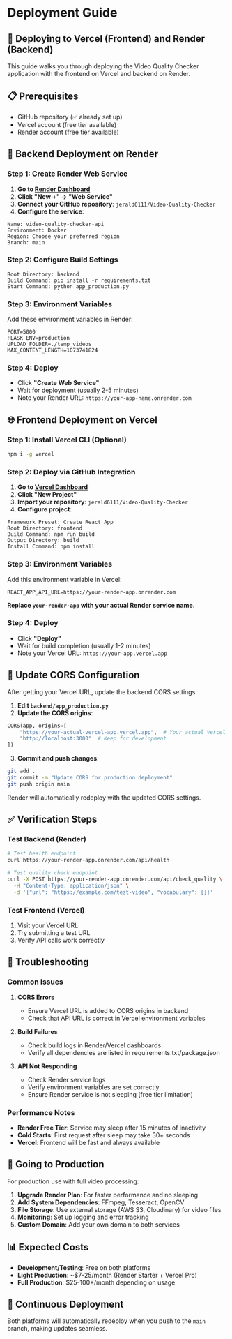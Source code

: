 # Deployment Guide

## 🚀 Deploying to Vercel (Frontend) and Render (Backend)

This guide walks you through deploying the Video Quality Checker application with the frontend on Vercel and backend on Render.

## 📋 Prerequisites

- GitHub repository (✅ already set up)
- Vercel account (free tier available)
- Render account (free tier available)

## 🔧 Backend Deployment on Render

### Step 1: Create Render Web Service

1. **Go to [Render Dashboard](https://dashboard.render.com/)**
2. **Click "New +" → "Web Service"**
3. **Connect your GitHub repository**: `jerald6111/Video-Quality-Checker`
4. **Configure the service**:

```
Name: video-quality-checker-api
Environment: Docker
Region: Choose your preferred region
Branch: main
```

### Step 2: Configure Build Settings

```
Root Directory: backend
Build Command: pip install -r requirements.txt
Start Command: python app_production.py
```

### Step 3: Environment Variables

Add these environment variables in Render:

```
PORT=5000
FLASK_ENV=production
UPLOAD_FOLDER=./temp_videos
MAX_CONTENT_LENGTH=1073741824
```

### Step 4: Deploy

- Click **"Create Web Service"**
- Wait for deployment (usually 2-5 minutes)
- Note your Render URL: `https://your-app-name.onrender.com`

## 🌐 Frontend Deployment on Vercel

### Step 1: Install Vercel CLI (Optional)

```bash
npm i -g vercel
```

### Step 2: Deploy via GitHub Integration

1. **Go to [Vercel Dashboard](https://vercel.com/dashboard)**
2. **Click "New Project"**
3. **Import your repository**: `jerald6111/Video-Quality-Checker`
4. **Configure project**:

```
Framework Preset: Create React App
Root Directory: frontend
Build Command: npm run build
Output Directory: build
Install Command: npm install
```

### Step 3: Environment Variables

Add this environment variable in Vercel:

```
REACT_APP_API_URL=https://your-render-app.onrender.com
```

**Replace `your-render-app` with your actual Render service name.**

### Step 4: Deploy

- Click **"Deploy"**
- Wait for build completion (usually 1-2 minutes)
- Note your Vercel URL: `https://your-app.vercel.app`

## 🔄 Update CORS Configuration

After getting your Vercel URL, update the backend CORS settings:

1. **Edit `backend/app_production.py`**
2. **Update the CORS origins**:

```python
CORS(app, origins=[
    "https://your-actual-vercel-app.vercel.app",  # Your actual Vercel URL
    "http://localhost:3000"  # Keep for development
])
```

3. **Commit and push changes**:

```bash
git add .
git commit -m "Update CORS for production deployment"
git push origin main
```

Render will automatically redeploy with the updated CORS settings.

## ✅ Verification Steps

### Test Backend (Render)
```bash
# Test health endpoint
curl https://your-render-app.onrender.com/api/health

# Test quality check endpoint
curl -X POST https://your-render-app.onrender.com/api/check_quality \
  -H "Content-Type: application/json" \
  -d '{"url": "https://example.com/test-video", "vocabulary": []}'
```

### Test Frontend (Vercel)
1. Visit your Vercel URL
2. Try submitting a test URL
3. Verify API calls work correctly

## 🔧 Troubleshooting

### Common Issues

1. **CORS Errors**
   - Ensure Vercel URL is added to CORS origins in backend
   - Check that API URL is correct in Vercel environment variables

2. **Build Failures**
   - Check build logs in Render/Vercel dashboards
   - Verify all dependencies are listed in requirements.txt/package.json

3. **API Not Responding**
   - Check Render service logs
   - Verify environment variables are set correctly
   - Ensure Render service is not sleeping (free tier limitation)

### Performance Notes

- **Render Free Tier**: Service may sleep after 15 minutes of inactivity
- **Cold Starts**: First request after sleep may take 30+ seconds
- **Vercel**: Frontend will be fast and always available

## 🚀 Going to Production

For production use with full video processing:

1. **Upgrade Render Plan**: For faster performance and no sleeping
2. **Add System Dependencies**: FFmpeg, Tesseract, OpenCV
3. **File Storage**: Use external storage (AWS S3, Cloudinary) for video files
4. **Monitoring**: Set up logging and error tracking
5. **Custom Domain**: Add your own domain to both services

## 📊 Expected Costs

- **Development/Testing**: Free on both platforms
- **Light Production**: ~$7-25/month (Render Starter + Vercel Pro)
- **Full Production**: $25-100+/month depending on usage

## 🔄 Continuous Deployment

Both platforms will automatically redeploy when you push to the `main` branch, making updates seamless.
